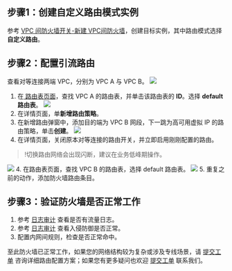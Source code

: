 ## 步骤1：创建自定义路由模式实例[](id:s1)
参考 [VPC 间防火墙开关-新建 VPC间防火墙](https://cloud.tencent.com/document/product/1132/46930#.E6.96.B0.E5.BB.BA.E9.98.B2.E7.81.AB.E5.A2.99.E5.AE.9E.E4.BE.8B)，创建目标实例，其中路由模式选择**自定义路由**。


## 步骤2：配置引流路由
查看对等连接两端 VPC，分别为 VPC A 与 VPC B。
![](https://qcloudimg.tencent-cloud.cn/raw/ccfffd75bc0c34bc117f0388c7405ca0.jpg)
1. 在[ 路由表页面](https://console.cloud.tencent.com/vpc/route?rid=1)，查找 VPC A 的路由表，并单击该路由表的 **ID**。选择 **default 路由表**。
![](https://qcloudimg.tencent-cloud.cn/raw/50d7621a81fb2add88bbb6a0b287cd33.jpg)
2. 在详情页面，单**新增路由策略**。
3. 在新增路由弹窗中，添加目的端为 VPC B 网段，下一跳为高可用虚拟 IP 的路由策略，单击**创建**。
![](https://qcloudimg.tencent-cloud.cn/raw/b4379719f40bcfa8b647d467da4b3dd5.jpg)
4. 在详情页面，关闭原本对等连接的路由开关，并立即启用刚刚配置的路由。
>!切换路由网络会出现闪断，建议在业务低峰期操作。
>
![](https://qcloudimg.tencent-cloud.cn/raw/219dc2bb53f5773fd1b5c20c85ac8857.jpg)
4. 在路由表页面，查找 VPC B 的路由表，选择 default 路由表。
![](https://qcloudimg.tencent-cloud.cn/raw/8b444b1af00919ae312722427fc85f6b.jpg)
5. 重复之前的动作，添加防火墙路由条目。


## 步骤3：验证防火墙是否正常工作
1.	参考 [日志审计](https://cloud.tencent.com/document/product/1132/45858#.E6.9F.A5.E7.9C.8B.E6.B5.81.E9.87.8F.E6.97.A5.E5.BF.97) 查看是否有流量日志。
2.	参考 [日志审计](https://cloud.tencent.com/document/product/1132/45858#.E6.9F.A5.E7.9C.8B.E5.85.A5.E4.BE.B5.E9.98.B2.E5.BE.A1.E6.97.A5.E5.BF.97) 查看入侵防御是否正常。
3.	配置内网间规则，检查是否正常命中。


至此防火墙已正常工作，如果您的网络结构较为复杂或涉及专线场景，请 [提交工单](https://console.cloud.tencent.com/workorder/category) 咨询详细路由配置方案；如果您有更多疑问也欢迎 [提交工单](https://console.cloud.tencent.com/workorder/category) 联系我们。
